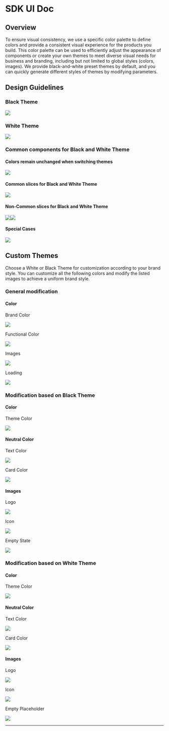 # SDK UI Doc

## Overview&#x20;

To ensure visual consistency, we use a specific color palette to define colors and provide a consistent visual experience for the products you build. This color palette can be used to efficiently adjust the appearance of components or create your own themes to meet diverse visual needs for business and branding, including but not limited to global styles (colors, images). We provide black-and-white preset themes by default, and you can quickly generate different styles of themes by modifying parameters.

## Design Guidelines <a href="#qag33" id="qag33"></a>

### Black Theme <a href="#ogiyn" id="ogiyn"></a>

![](.gitbook/assets/02-颜色规范-黑色主题.png)

### White Theme <a href="#igpxl" id="igpxl"></a>

![](.gitbook/assets/01-颜色规范-白色主题.png)

### Common components for Black and White Theme&#x20;

#### Colors remain unchanged when switching themes

![](.gitbook/assets/03-黑白主题通用组件.png)

#### Common slices for Black and White Theme

![](.gitbook/assets/04-黑白主题通用切图.png)

#### Non-Common slices for Black and White Theme <a href="#kvvht" id="kvvht"></a>

![](.gitbook/assets/05-不通用切图-黑.png)![](.gitbook/assets/06-不通用切图-白.png)

#### Special Cases <a href="#e3whi" id="e3whi"></a>

![](.gitbook/assets/07-有区分需要单独写黑白文字色.png)

## Custom Themes <a href="#zhbd0" id="zhbd0"></a>

Choose a White or Black Theme for customization according to your brand style. You can customize all the following colors and modify the listed images to achieve a uniform brand style.

### General modification <a href="#jy556" id="jy556"></a>

#### **Color**

Brand Color

![](.gitbook/assets/01-通用修改-品牌色.png)

Functional Color

![](.gitbook/assets/02-通用修改-功能色.png)

Images

![](.gitbook/assets/03-通用修改-图片.png)

Loading

![](.gitbook/assets/04-通用修改-loading.png)

### Modification based on Black Theme <a href="#ttldo" id="ttldo"></a>

#### **Color**

Theme Color

![](.gitbook/assets/01-基于黑色主题修改-主题色.png)

#### **Neutral Color**

Text Color

![](.gitbook/assets/02-基于黑色主题修改-文字色.png)

Card Color

![](.gitbook/assets/03-基于黑色主题修改-卡片色.png)

#### **Images**

Logo

![](.gitbook/assets/04-基于黑色主题修改-logo.png)

Icon

![](.gitbook/assets/05-基于黑色主题修改-icon.png)

Empty State

![](.gitbook/assets/06-基于黑色主题修改-空状态.png)

### Modification based on White Theme <a href="#aiaro" id="aiaro"></a>

#### **Color**

Theme Color

![](.gitbook/assets/01-基于白色主题修改-主题色.png)

#### **Neutral Color**

Text Color

![](<.gitbook/assets/02-基于白色主题修改-文字色 (1).png>)

Card Color

![](.gitbook/assets/03-基于白色主题修改-卡片色.png)

#### **Images**

Logo

![](.gitbook/assets/04-基于白色主题修改-logo.png)

Icon

![](<.gitbook/assets/05-基于白色主题修改-icon (1).png>)

Empty Placeholder

![](<.gitbook/assets/06-基于白色主题修改-空状态 (1).png>)

****
